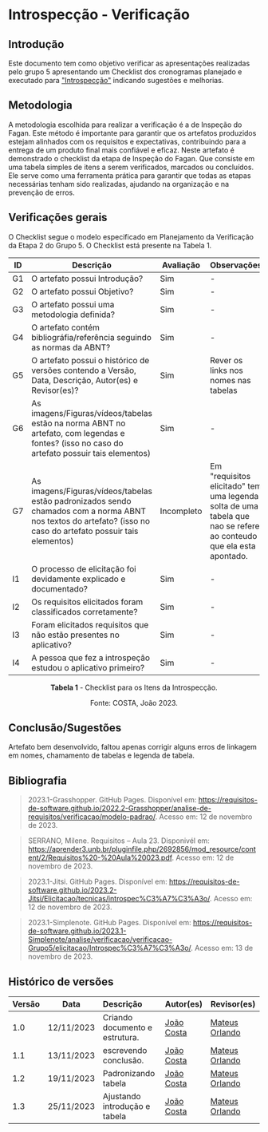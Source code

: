 # Introspecção - Verificação

## Introdução
Este documento tem como objetivo verificar as apresentações realizadas pelo grupo 5 apresentando um Checklist dos cronogramas planejado e executado para  ["Introspecção"](https://requisitos-de-software.github.io/2023.2-Jitsi/Elicitacao/tecnicas/introspec%C3%A7%C3%A3o/) indicando sugestões e melhorias.

## Metodologia

A metodologia escolhida para realizar a verificação é a de Inspeção do Fagan. Este método é importante para garantir que os artefatos produzidos estejam alinhados com os requisitos e expectativas, contribuindo para a entrega de um produto final mais confiável e eficaz. Neste artefato é demonstrado o checklist da etapa de Inspeção do Fagan. Que consiste em uma tabela simples de itens a serem verificados, marcados ou concluídos. Ele serve como uma ferramenta prática para garantir que todas as etapas necessárias tenham sido realizadas, ajudando na organização e na prevenção de erros.

## Verificações gerais
O Checklist segue o modelo especificado em Planejamento da Verificação da Etapa 2 do Grupo 5. O Checklist está presente na Tabela 1.

<center>

| ID | Descrição | Avaliação | Observações |
| ---| -------- | --------- | ------------ |
| G1  | O artefato possui Introdução? | Sim | - |
| G2  | O artefato possui Objetivo? | Sim | - |
| G3  | O artefato possui uma metodologia definida? | Sim | - |
| G4  | O artefato contém bibliográfia/referência seguindo as normas da ABNT? | Sim | - |
| G5  | O artefato possui o histórico de versões contendo a Versão, Data, Descrição, Autor(es) e Revisor(es)? | Sim | Rever os links nos nomes nas tabelas |
| G6  | As imagens/Figuras/vídeos/tabelas estão na norma ABNT no artefato, com legendas e fontes? (isso no caso do artefato possuir tais elementos) | Sim | - |
| G7  | As imagens/Figuras/vídeos/tabelas estão padronizados sendo chamados com a norma ABNT nos textos do artefato? (isso no caso do artefato possuir tais elementos) | Incompleto | Em "requisitos elicitado" tem uma legenda solta de uma tabela que nao se refere ao conteudo que ela esta apontado. |
| I1 | O processo de elicitação foi devidamente explicado e documentado? | Sim | - |
| I2 | Os requisitos elicitados foram classificados corretamente? | Sim | - |
| I3 | Foram elicitados requisitos que não estão presentes no aplicativo?	 | Sim | - |
| I4 | A pessoa que fez a introspeção estudou o aplicativo primeiro? | Sim | - |

**Tabela 1** - Checklist para os Itens da Introspecção.

Fonte: COSTA, João 2023.

</center>

## Conclusão/Sugestões
Artefato bem desenvolvido, faltou apenas corrigir alguns erros de linkagem em nomes, chamamento de tabelas e legenda de tabela.

## Bibliografia

> 2023.1-Grasshopper. GitHub Pages. Disponível em: https://requisitos-de-software.github.io/2022.2-Grasshopper/analise-de-requisitos/verificacao/modelo-padrao/. Acesso em: 12 de novembro de 2023.

> SERRANO, Milene. Requisitos – Aula 23. Disponivél em: https://aprender3.unb.br/pluginfile.php/2692856/mod_resource/content/2/Requisitos%20-%20Aula%20023.pdf. Acesso em: 12 de novembro de 2023.

> 2023.1-Jitsi. GitHub Pages. Disponível em: https://requisitos-de-software.github.io/2023.2-Jitsi/Elicitacao/tecnicas/introspec%C3%A7%C3%A3o/. Acesso em: 12 de novembro de 2023.

> 2023.1-Simplenote. GitHub Pages. Disponível em: https://requisitos-de-software.github.io/2023.1-Simplenote/analise/verificacao/verificacao-Grupo5/elicitacao/Introspec%C3%A7%C3%A3o/. Acesso em: 13 de novembro de 2023.

## Histórico de versões
| Versão | Data       | Descrição                   | Autor(es)     | Revisor(es) |
|--------|------------|:-----------------------------|---------------|-------------|
| 1.0    | 12/11/2023 | Criando documento e estrutura. |  [João Costa](https://github.com/jvcostta)   |  [Mateus Orlando](https://github.com/MateusPy) |
| 1.1    | 13/11/2023 | escrevendo conclusão. |  [João Costa](https://github.com/jvcostta)   |  [Mateus Orlando](https://github.com/MateusPy) |
| 1.2    | 19/11/2023 | Padronizando tabela |  [João Costa](https://github.com/jvcostta)   |  [Mateus Orlando](https://github.com/MateusPy)  |
| 1.3    | 25/11/2023 | Ajustando introdução e tabela |  [João Costa](https://github.com/jvcostta)   |  [Mateus Orlando](https://github.com/MateusPy)           |
